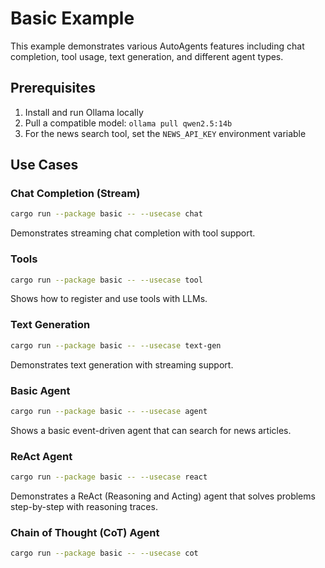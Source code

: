 # Basic Example

This example demonstrates various AutoAgents features including chat completion, tool usage, text generation, and different agent types.

## Prerequisites

1. Install and run Ollama locally
2. Pull a compatible model: `ollama pull qwen2.5:14b`
3. For the news search tool, set the `NEWS_API_KEY` environment variable

## Use Cases

### Chat Completion (Stream)
```sh
cargo run --package basic -- --usecase chat
```
Demonstrates streaming chat completion with tool support.

### Tools
```sh
cargo run --package basic -- --usecase tool
```
Shows how to register and use tools with LLMs.

### Text Generation
```sh
cargo run --package basic -- --usecase text-gen
```
Demonstrates text generation with streaming support.

### Basic Agent
```sh
cargo run --package basic -- --usecase agent
```
Shows a basic event-driven agent that can search for news articles.

### ReAct Agent
```sh
cargo run --package basic -- --usecase react
```
Demonstrates a ReAct (Reasoning and Acting) agent that solves problems step-by-step with reasoning traces.

### Chain of Thought (CoT) Agent
```sh
cargo run --package basic -- --usecase cot
```
